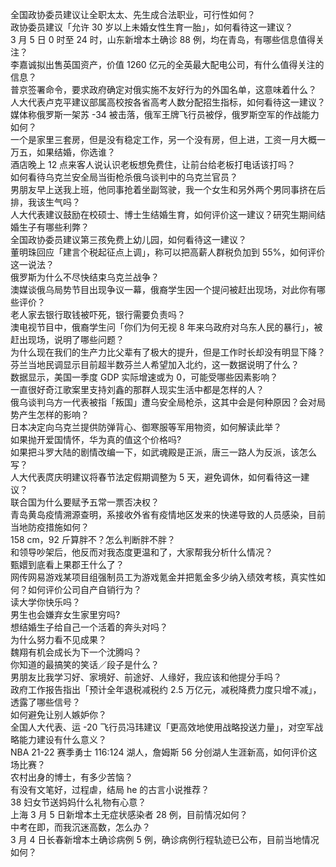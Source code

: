 全国政协委员建议让全职太太、先生成合法职业，可行性如何？  
政协委员建议「允许 30 岁以上未婚女性生育一胎」，如何看待这一建议？  
3 月 5 日 0 时至 24 时，山东新增本土确诊 88 例，均在青岛，有哪些信息值得关注？  
李嘉诚拟出售英国资产，价值 1260 亿元的全英最大配电公司，有什么值得关注的信息？  
普京签署命令，要求政府确定对俄实施不友好行为的外国名单，这意味着什么？  
人大代表卢克平建议部属高校按各省高考人数分配招生指标，如何看待这一建议？  
媒体称俄罗斯一架苏 -34 被击落，俄军王牌飞行员被俘，俄罗斯空军的作战能力如何？  
一个是家里三套房，但是没有稳定工作，另一个没有房，但上进，工资一月大概一万五，如果结婚，你选谁？  
酒店晚上 12 点来客人说认识老板想免费住，让前台给老板打电话该打吗？  
如何看待乌克兰安全局当街枪杀俄乌谈判中的乌克兰官员？  
男朋友早上送我上班，他同事抢着坐副驾驶，我一个女生和另外两个男同事挤在后排，我该生气吗？  
人大代表建议鼓励在校硕士、博士生结婚生育，如何评价这一建议？研究生期间结婚生子有哪些利弊？  
全国政协委员建议第三孩免费上幼儿园，如何看待这一建议？  
董明珠回应「建言个税起征点上调」，称可以把高薪人群税负加到 55%，如何评价这一说法？  
俄罗斯为什么不尽快结束乌克兰战争？  
澳媒谈俄乌局势节目出现争议一幕，俄裔学生因一个提问被赶出现场，对此你有哪些评价？  
老人家去银行取钱被吓死，银行需要负责吗？  
澳电视节目中，俄裔学生问「你们为何无视 8 年来乌政府对乌东人民的暴行」，被赶出现场，说明了哪些问题？  
为什么现在我们的生产力比父辈有了极大的提升，但是工作时长却没有明显下降？  
芬兰当地民调显示目前超半数芬兰人希望加入北约，这一数据说明了什么？  
数据显示，美国一季度 GDP 实际增速或为 0，可能受哪些因素影响？  
一直很好奇江歌案里支持刘鑫的那群人现实生活中都是怎样的人？  
俄乌谈判乌方一代表被指「叛国」遭乌安全局枪杀，这其中会是何种原因？会对局势产生怎样的影响？  
日本决定向乌克兰提供防弹背心、御寒服等军用物资，如何解读此举？  
如果抛开爱国情怀，华为真的值这个价格吗?  
如果把斗罗大陆的剧情改编一下，如武魂殿是正派，唐三一路人为反派，该怎么写？  
人大代表庹庆明建议将春节法定假期调整为 5 天，避免调休，如何看待这一建议？  
联合国为什么要赋予五常一票否决权？  
青岛黄岛疫情溯源查明，系接收外省有疫情地区发来的快递导致的人员感染，目前当地防疫措施如何？  
158 cm，92 斤算胖不？怎么判断胖不胖？  
和领导吵架后，他反而对我态度更温和了，大家帮我分析什么情况？  
甄嬛到底看上果郡王什么了？  
网传网易游戏某项目组强制员工为游戏氪金并把氪金多少纳入绩效考核，真实性如何？如何评价公司自产自销行为？  
读大学你快乐吗？  
男生也会嫌弃女生家里穷吗?  
想结婚生子给自己一个活着的奔头对吗？  
为什么努力看不见成果？  
魏翔有机会成长为下一个沈腾吗？  
你知道的最搞笑的笑话／段子是什么？  
男朋友比我学习好、家境好、前途好、人缘好，我应该和他提分手吗？  
政府工作报告指出「预计全年退税减税约 2.5 万亿元，减税降费力度只增不减」，透露了哪些信号？  
如何避免让别人嫉妒你？  
全国人大代表、运 -20 飞行员冯玮建议「更高效地使用战略投送力量」，对空军战略能力建设有什么意义？  
NBA 21-22 赛季勇士 116:124 湖人，詹姆斯 56 分创湖人生涯新高，如何评价这场比赛？  
农村出身的博士，有多少苦恼？  
有没有文笔好，过程虐，结局 he 的古言小说推荐？  
38 妇女节送妈妈什么礼物有心意？  
上海 3 月 5 日新增本土无症状感染者 28 例，目前情况如何？  
中考在即，而我沉迷高数，怎么办？  
3 月 4 日长春新增本土确诊病例 5 例，确诊病例行程轨迹已公布，目前当地情况如何？  
